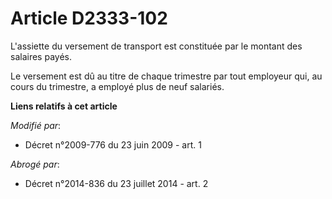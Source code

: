 # Article D2333-102

L'assiette du versement de transport est constituée par le montant des salaires payés. 

Le versement est dû au titre de chaque trimestre par tout employeur qui, au cours du trimestre, a employé plus de neuf
salariés.

**Liens relatifs à cet article**

_Modifié par_:

  - Décret n°2009-776 du 23 juin 2009 - art. 1

_Abrogé par_:

  - Décret n°2014-836 du 23 juillet 2014 - art. 2
